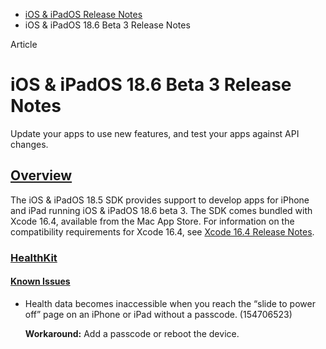 - [iOS & iPadOS Release Notes](https://developer.apple.com/documentation/ios-ipados-release-notes)
- iOS & iPadOS 18.6 Beta 3 Release Notes

Article

# iOS & iPadOS 18.6 Beta 3 Release Notes

Update your apps to use new features, and test your apps against API changes.

## [Overview](https://developer.apple.com/documentation/ios-ipados-release-notes/ios-ipados-18_6-release-notes#Overview)

The iOS & iPadOS 18.5 SDK provides support to develop apps for iPhone and iPad running iOS & iPadOS 18.6 beta 3. The SDK comes bundled with Xcode 16.4, available from the Mac App Store. For information on the compatibility requirements for Xcode 16.4, see [Xcode 16.4 Release Notes](https://developer.apple.com/documentation/Xcode-Release-Notes/xcode-16_4-release-notes).

### [HealthKit](https://developer.apple.com/documentation/ios-ipados-release-notes/ios-ipados-18_6-release-notes#HealthKit)

#### [Known Issues](https://developer.apple.com/documentation/ios-ipados-release-notes/ios-ipados-18_6-release-notes#Known-Issues)

- Health data becomes inaccessible when you reach the “slide to power off” page on an iPhone or iPad without a passcode. (154706523)

  **Workaround:** Add a passcode or reboot the device.

